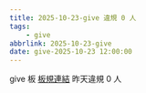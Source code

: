 ```yaml
---
title: 2025-10-23-give 違規 0 人
tags:
    - give
abbrlink: 2025-10-23-give
date: give-2025-10-23 12:00:00
---
```

give 板 [板規連結](https://www.ptt.cc/bbs/give/M.1612495900.A.C32.html)
昨天違規 0 人

